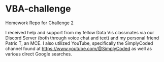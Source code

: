 # VBA-challenge
Homework Repo for Challenge 2

I received help and support from my fellow Data Vis classmates via our Discord Server (both through voice chat and text) and my personal friend Patric T, an MCE. I also utilized YouTube, specifically the SimplyCoded channel found at https://www.youtube.com/@SimplyCoded as well as various direct Google searches.
